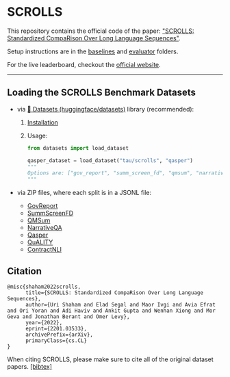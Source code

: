 # SCROLLS

This repository contains the official code of the paper: ["SCROLLS: Standardized CompaRison Over Long Language Sequences"](https://arxiv.org/abs/2201.03533).

Setup instructions are in the [baselines](https://github.com/tau-nlp/scrolls/tree/main/baselines)   and [evaluator](https://github.com/tau-nlp/scrolls/tree/main/evaluator)   folders. 

For the live leaderboard, checkout the [official website](https://scrolls-benchmark.com/). 

***
## Loading the SCROLLS Benchmark Datasets
- via [🤗 Datasets (huggingface/datasets)](https://github.com/huggingface/datasets) library (recommended):

    1. [Installation](https://github.com/huggingface/datasets#installation)
    2. Usage:

        ```python
        from datasets import load_dataset

        qasper_dataset = load_dataset("tau/scrolls", "qasper")
        """
        Options are: ["gov_report", "summ_screen_fd", "qmsum", "narrative_qa", "qasper", "quality", "contract_nli"]
        """
        ```
- via ZIP files, where each split is in a JSONL file:
  - [GovReport](https://scrolls-tau.s3.us-east-2.amazonaws.com/gov_report.zip)
  - [SummScreenFD](https://scrolls-tau.s3.us-east-2.amazonaws.com/summ_screen_fd.zip)
  - [QMSum](https://scrolls-tau.s3.us-east-2.amazonaws.com/qmsum.zip)
  - [NarrativeQA](https://scrolls-tau.s3.us-east-2.amazonaws.com/narrative_qa.zip)
  - [Qasper](https://scrolls-tau.s3.us-east-2.amazonaws.com/qasper.zip)
  - [QuALITY](https://scrolls-tau.s3.us-east-2.amazonaws.com/quality.zip)
  - [ContractNLI](https://scrolls-tau.s3.us-east-2.amazonaws.com/contract_nli.zip)


## Citation
```
@misc{shaham2022scrolls,
      title={SCROLLS: Standardized CompaRison Over Long Language Sequences}, 
      author={Uri Shaham and Elad Segal and Maor Ivgi and Avia Efrat and Ori Yoran and Adi Haviv and Ankit Gupta and Wenhan Xiong and Mor Geva and Jonathan Berant and Omer Levy},
      year={2022},
      eprint={2201.03533},
      archivePrefix={arXiv},
      primaryClass={cs.CL}
}
```
When citing SCROLLS, please make sure to cite all of the original dataset papers. [[bibtex]](https://scrolls-tau.s3.us-east-2.amazonaws.com/scrolls_datasets.bib)